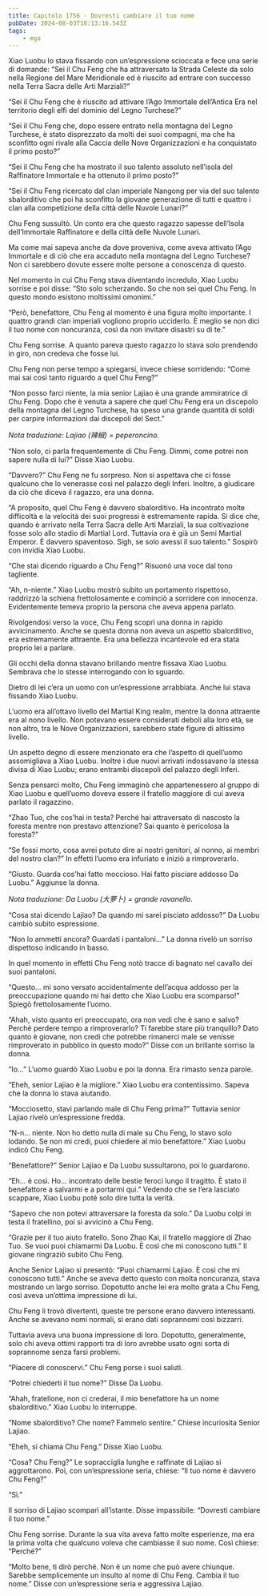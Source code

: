 ```yaml
---
title: Capitolo 1756 - Dovresti cambiare il tuo nome
pubDate: 2024-08-03T18:13:16.543Z
tags:
    - mga
---
```



Xiao Luobu lo stava fissando con un’espressione scioccata e fece una serie di domande: “Sei il Chu Feng che ha attraversato la Strada Celeste da solo nella Regione del Mare Meridionale ed è riuscito ad entrare con successo nella Terra Sacra delle Arti Marziali?”


“Sei il Chu Feng che è riuscito ad attivare l’Ago Immortale dell’Antica Era nel territorio degli elfi del dominio del Legno Turchese?”


“Sei il Chu Feng che, dopo essere entrato nella montagna del Legno Turchese, è stato disprezzato da molti dei suoi compagni, ma che ha sconfitto ogni rivale alla Caccia delle Nove Organizzazioni e ha conquistato il primo posto?”

“Sei il Chu Feng che ha mostrato il suo talento assoluto nell’isola del Raffinatore Immortale e ha ottenuto il primo posto?”


“Sei il Chu Feng ricercato dal clan imperiale Nangong per via del suo talento sbalorditivo che poi ha sconfitto la giovane generazione di tutti e quattro i clan alla competizione della città delle Nuvole Lunari?”


Chu Feng sussultò. Un conto era che questo ragazzo sapesse dell’Isola dell’Immortale Raffinatore e della città delle Nuvole Lunari.


Ma come mai sapeva anche da dove proveniva, come aveva attivato l’Ago Immortale e di ciò che era accaduto nella montagna del Legno Turchese? Non ci sarebbero dovute essere molte persone a conoscenza di questo.


Nel momento in cui Chu Feng stava diventando incredulo, Xiao Luobu sorrise e poi disse: “Sto solo scherzando. So che non sei quel Chu Feng. In questo mondo esistono moltissimi omonimi.”


“Però, benefattore, Chu Feng al momento è una figura molto importante. I quattro grandi clan imperiali vogliono proprio ucciderlo. È meglio se non dici il tuo nome con noncuranza, così da non invitare disastri su di te.”


Chu Feng sorrise. A quanto pareva questo ragazzo lo stava solo prendendo in giro, non credeva che fosse lui.


Chu Feng non perse tempo a spiegarsi, invece chiese sorridendo: “Come mai sai così tanto riguardo a quel Chu Feng?”

“Non posso farci niente, la mia senior Lajiao è una grande ammiratrice di Chu Feng. Dopo che è venuta a sapere che quel Chu Feng era un discepolo della montagna del Legno Turchese, ha speso una grande quantità di soldi per carpire informazioni dai discepoli del Sect.”


<em>Nota traduzione: Lajiao (辣椒) = peperoncino.</em>


“Non solo, ci parla frequentemente di Chu Feng. Dimmi, come potrei non sapere nulla di lui?” Disse Xiao Luobu.


“Davvero?” Chu Feng ne fu sorpreso. Non si aspettava che ci fosse qualcuno che lo venerasse così nel palazzo degli Inferi. Inoltre, a giudicare da ciò che diceva il ragazzo, era una donna.


“A proposito, quel Chu Feng è davvero sbalorditivo. Ha incontrato molte difficoltà e la velocità dei suoi progressi è estremamente rapida. Si dice che, quando è arrivato nella Terra Sacra delle Arti Marziali, la sua coltivazione fosse solo allo stadio di Martial Lord. Tuttavia ora è già un Semi Martial Emperor. È davvero spaventoso. Sigh, se solo avessi il suo talento.” Sospirò con invidia Xiao Luobu.

“Che stai dicendo riguardo a Chu Feng?” Risuonò una voce dal tono tagliente.

“Ah, n-niente.” Xiao Luobu mostrò subito un portamento rispettoso, raddrizzò la schiena frettolosamente e cominciò a sorridere con innocenza. Evidentemente temeva proprio la persona che aveva appena parlato.

Rivolgendosi verso la voce, Chu Feng scoprì una donna in rapido avvicinamento. Anche se questa donna non aveva un aspetto sbalorditivo, era estremamente attraente. Era una bellezza incantevole ed era stata proprio lei a parlare.


Gli occhi della donna stavano brillando mentre fissava Xiao Luobu. Sembrava che lo stesse interrogando con lo sguardo.


Dietro di lei c’era un uomo con un’espressione arrabbiata. Anche lui stava fissando Xiao Luobu.


L’uomo era all’ottavo livello del Martial King realm, mentre la donna attraente era al nono livello. Non potevano essere considerati deboli alla loro età, se non altro, tra le Nove Organizzazioni, sarebbero state figure di altissimo livello.


Un aspetto degno di essere menzionato era che l’aspetto di quell’uomo assomigliava a Xiao Luobu. Inoltre i due nuovi arrivati indossavano la stessa divisa di Xiao Luobu; erano entrambi discepoli del palazzo degli Inferi.


Senza pensarci molto, Chu Feng immaginò che appartenessero al gruppo di Xiao Luobu e quell’uomo doveva essere il fratello maggiore di cui aveva parlato il ragazzino.

“Zhao Tuo, che cos’hai in testa? Perché hai attraversato di nascosto la foresta mentre non prestavo attenzione? Sai quanto è pericolosa la foresta?”

“Se fossi morto, cosa avrei potuto dire ai nostri genitori, al nonno, ai membri del nostro clan?” In effetti l’uomo era infuriato e iniziò a rimproverarlo.


“Giusto. Guarda cos’hai fatto moccioso. Hai fatto pisciare addosso Da Luobu.” Aggiunse la donna.


<em>Nota traduzione: Da Luobu (大萝卜) = grande ravanello.</em>


“Cosa stai dicendo Lajiao? Da quando mi sarei pisciato addosso?” Da Luobu cambiò subito espressione.


“Non lo ammetti ancora? Guardati i pantaloni…” La donna rivelò un sorriso dispettoso indicando in basso.


In quel momento in effetti Chu Feng notò tracce di bagnato nel cavallo dei suoi pantaloni.


“Questo… mi sono versato accidentalmente dell’acqua addosso per la preoccupazione quando mi hai detto che Xiao Luobu era scomparso!” Spiegò frettolosamente l’uomo.


“Ahah, visto quanto eri preoccupato, ora non vedi che è sano e salvo? Perché perdere tempo a rimproverarlo? Ti farebbe stare più tranquillo? Dato quanto è giovane, non credi che potrebbe rimanerci male se venisse rimproverato in pubblico in questo modo?” Disse con un brillante sorriso la donna.


“Io…” L’uomo guardò Xiao Luobu e poi la donna. Era rimasto senza parole.


“Eheh, senior Lajiao è la migliore.” Xiao Luobu era contentissimo. Sapeva che la donna lo stava aiutando.


“Mocciosetto, stavi parlando male di Chu Feng prima?” Tuttavia senior Lajiao rivelò un’espressione fredda.


“N-n… niente. Non ho detto nulla di male su Chu Feng, lo stavo solo lodando. Se non mi credi, puoi chiedere al mio benefattore.” Xiao Luobu indicò Chu Feng.

“Benefattore?” Senior Lajiao e Da Luobu sussultarono, poi lo guardarono.

“Eh… è così. Ho… incontrato delle bestie feroci lungo il tragitto. È stato il benefattore a salvarmi e a portarmi qui.” Vedendo che se l’era lasciato scappare, Xiao Luobu poté solo dire tutta la verità.


“Sapevo che non potevi attraversare la foresta da solo.” Da Luobu colpì in testa il fratellino, poi si avvicinò a Chu Feng.

“Grazie per il tuo aiuto fratello. Sono Zhao Kai, il fratello maggiore di Zhao Tuo. Se vuoi puoi chiamarmi Da Luobu. È così che mi conoscono tutti.” Il giovane ringraziò subito Chu Feng.


Anche Senior Lajiao si presentò: “Puoi chiamarmi Lajiao. È così che mi conoscono tutti.” Anche se aveva detto questo con molta noncuranza, stava mostrando un largo sorriso. Dopotutto anche lei era molto grata a Chu Feng, così aveva un’ottima impressione di lui.


Chu Feng li trovò divertenti, queste tre persone erano davvero interessanti. Anche se avevano nomi normali, si erano dati soprannomi così bizzarri.


Tuttavia aveva una buona impressione di loro. Dopotutto, generalmente, solo chi aveva ottimi rapporti tra di loro avrebbe usato ogni sorta di soprannome senza farsi problemi.


“Piacere di conoscervi.” Chu Feng porse i suoi saluti.

“Potrei chiederti il tuo nome?” Disse Da Luobu.


“Ahah, fratellone, non ci crederai, il mio benefattore ha un nome sbalorditivo.” Xiao Luobu lo interruppe.

“Nome sbalorditivo? Che nome? Fammelo sentire.” Chiese incuriosita Senior Lajiao.


“Eheh, si chiama Chu Feng.” Disse Xiao Luobu.


“Cosa? Chu Feng?” Le sopracciglia lunghe e raffinate di Lajiao si aggrottarono. Poi, con un’espressione seria, chiese: “Il tuo nome è davvero Chu Feng?”


“Sì.”


Il sorriso di Lajiao scomparì all’istante. Disse impassibile: “Dovresti cambiare il tuo nome.”


Chu Feng sorrise. Durante la sua vita aveva fatto molte esperienze, ma era la prima volta che qualcuno voleva che cambiasse il suo nome. Così chiese: “Perché?”


“Molto bene, ti dirò perché. Non è un nome che può avere chiunque. Sarebbe semplicemente un insulto al nome di Chu Feng. Cambia il tuo nome.” Disse con un’espressione seria e aggressiva Lajiao.



